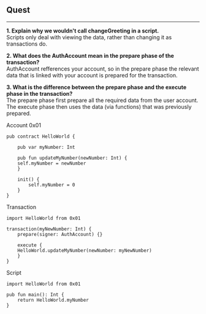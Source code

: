  ## Quest
<hr>

**1. Explain why we wouldn't call changeGreeting in a script.**<br/>
 Scripts only deal with viewing the data, rather than changing it as transactions do.

**2. What does the AuthAccount mean in the prepare phase of the transaction?**<br/>
 AuthAccount refferences your account, so in the prepare phase the relevant data that is linked with your account is prepared for the transaction.

**3. What is the difference between the prepare phase and the execute phase in the transaction?**<br/>
 The prepare phase first prepare all the required data from the user account. <br/>
 The execute phase then uses the data (via functions) that was previously prepared.

Account 0x01
```
pub contract HelloWorld {

    pub var myNumber: Int

    pub fun updateMyNumber(newNumber: Int) {
    self.myNumber = newNumber
    }

    init() {
        self.myNumber = 0
    }
}
```

Transaction
```
import HelloWorld from 0x01

transaction(myNewNumber: Int) {
    prepare(signer: AuthAccount) {}

    execute {
    HelloWorld.updateMyNumber(newNumber: myNewNumber)
    }
}
```

Script
```
import HelloWorld from 0x01

pub fun main(): Int {
    return HelloWorld.myNumber
}
```

